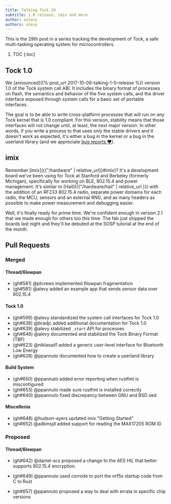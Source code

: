 ```yaml
---
title: Talking Tock 29
subtitle: 1.0 release, imix and more
author: aalevy
authors: alevy
---
```


This is the 29th post in a series tracking the development of Tock, a
safe multi-tasking operating system for microcontrollers.

1. TOC
{:toc}

## Tock 1.0

We [announced]({% post_url 2017-10-09-talking-1-0-release %}) version 1.0 of
the Tock system call ABI. It includes the binary format of processes on flash,
the semantics and behavior of the five system calls, and the driver interface
exposed through system calls for a basic set of portable interfaces.

The goal is to be able to write cross-platform processes that will run on any
Tock kernel that is 1.0 compliant. For this version, stability means that those
interfaces will not change until, at least, the next major version. In other
words, if you write a process to that uses only the stable drivers and it
doesn't work as expected, it's either a bug in the kernel or a bug in the
userland library (and we appreciate [bug reports
&hearts;](http://github.com/helena-project/tock/issues/new)).

## imix

Remember [imix]({{"/hardware" | relative_url}}#imix)? It's a development board
we've been using for Tock at Stanford and Berkeley (formerly Michigan),
specifically for working on BLE, 802.15.4 and power management. It's similar to
[Hail]({{"/hardware/hail" | relative_url }}) with the addition of an RF233
802.15.4 radio, separate power domains for each radio, the MCU, sensors and an
external RNG, and as many headers as possible to make power measurement and
debugging easier.

Well, it's finally ready for prime time. We're confident enough in version 2.1
that we made enough for others too this time. The fab just shipped the boards
last night and they'll be debuted at the SOSP tutorial at the end of the month.

## Pull Requests

### Merged

#### Thread/6lowpan

  * (gh#581) @ptcrews implemented 6lowpan fragmentation
  * (gh#581) @alevy added an example app that sends sensor data over 802.15.4

#### Tock 1.0

  * (gh#599) @alevy standardized the system call interfaces for Tock 1.0
  * (gh#638) @bradjc added additional documentation for Tock 1.0
  * (gh#639) @alevy stabilized `_start` API for processes
  * (gh#646) @alevy documented and stabilized the Tock Binary Format (TBF)
  * (gh#623) @niklasad1 added a  generic user-level interface for Bluetooth Low Energy
  * (gh#628) @ppannuto documented how to create a userland library

#### Build System

  * (gh#650) @ppannuto added error reporting when rustfmt is misconfigured
  * (gh#653) @ppannuto made sure rustfmt is installed correctly
  * (gh#640) @ppannuto fixed discrepancy between GNU and BSD sed

#### Miscellenia

  * (gh#648) @hudson-ayers updated imix "Getting Started"
  * (gh#652) @adkinsjd added support for reading the MAX17205 ROM ID

### Proposed

#### Thread/6lowpan

  * (gh#642) @daniel-scs proposed a change to the AES HIL that better supports
    802.15.4 encryption.

  * (gh#649) @ppannuto used corrode to port the nrf5x startup code from C to Rust
  * (gh#657) @ppannuto proposed a way to deal with errata in specific chip versions

